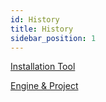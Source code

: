 ```yaml
---
id: History
title: History
sidebar_position: 1
---
```


[Installation Tool](https://github.com/JasonMa0012/MooaToon/commits)

[Engine & Project](https://github.com/Jason-Ma-0012/MooaToon-Engine/commits?author=JasonMa0012)











